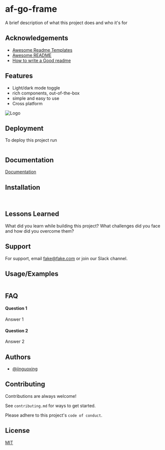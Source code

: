 
# af-go-frame

A brief description of what this project does and who it's for


## Acknowledgements

 - [Awesome Readme Templates](https://awesomeopensource.com/project/elangosundar/awesome-README-templates)
 - [Awesome README](https://github.com/matiassingers/awesome-readme)
 - [How to write a Good readme](https://bulldogjob.com/news/449-how-to-write-a-good-readme-for-your-github-project)


## Features

- Light/dark mode toggle
- rich components, out-of-the-box
- simple and easy to use
- Cross platform


![Logo](https://dev-to-uploads.s3.amazonaws.com/uploads/articles/th5xamgrr6se0x5ro4g6.png)


## Deployment

To deploy this project run

```bash

```


## Documentation

[Documentation](https://linktodocumentation)


## Installation



```bash
  
```
    
## Lessons Learned

What did you learn while building this project? What challenges did you face and how did you overcome them?


## Support

For support, email fake@fake.com or join our Slack channel.


## Usage/Examples

```go

```


## FAQ

#### Question 1

Answer 1

#### Question 2

Answer 2


## Authors

- [@jinguoxing](https://www.github.com/jinguoxing)


## Contributing

Contributions are always welcome!

See `contributing.md` for ways to get started.

Please adhere to this project's `code of conduct`.


## License

[MIT](https://choosealicense.com/licenses/mit/)

